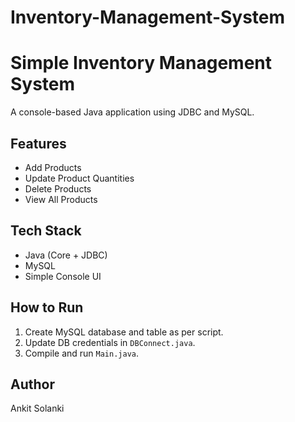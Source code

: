 # Inventory-Management-System
# Simple Inventory Management System

A console-based Java application using JDBC and MySQL.

## Features
- Add Products
- Update Product Quantities
- Delete Products
- View All Products

## Tech Stack
- Java (Core + JDBC)
- MySQL
- Simple Console UI

## How to Run
1. Create MySQL database and table as per script.
2. Update DB credentials in `DBConnect.java`.
3. Compile and run `Main.java`.

## Author
Ankit Solanki
